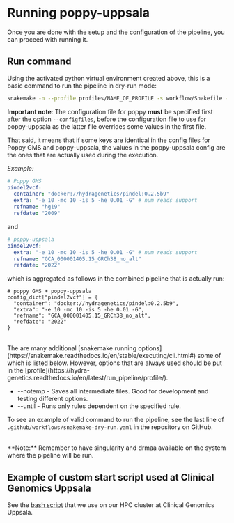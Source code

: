 # Running poppy-uppsala

Once you are done with the setup and the configuration of the pipeline, you can proceed with running it.

## Run command
Using the activated python virtual environment created above, this is a basic command to run the pipeline in dry-run mode:

```bash
snakemake -n --profile profiles/NAME_OF_PROFILE -s workflow/Snakefile --configfiles NAME_OF_CONFIG_POPPY NAME_OF_CONFIG_POPPY_UPPSALA --config POPPY_HOME=. POPPY_UU_HOME=. sequenceid="dry_run" poppy_version="v0.2.0" poppy_uu_version="0.1.2"
```  

**Important note**: The configuration file for poppy **must** be specified first after the option `--configfiles`,
before the configuration file to use for poppy-uppsala as the latter file overrides some values in the first file.

That said, it means that if some keys are identical in the config files for Poppy GMS and poppy-uppsala, 
the values in the poppy-uppsala config are the ones that are actually used during the execution.

*Example:*

```yaml
# Poppy GMS
pindel2vcf:
  container: "docker://hydragenetics/pindel:0.2.5b9"
  extra: "-e 10 -mc 10 -is 5 -he 0.01 -G" # num reads support
  refname: "hg19"
  refdate: "2009"
```
and
```yaml
# poppy-uppsala
pindel2vcf:
  extra: "-e 10 -mc 10 -is 5 -he 0.01 -G" # num reads support
  refname: "GCA_000001405.15_GRCh38_no_alt"
  refdate: "2022"
```
which is aggregated as follows in the combined pipeline that is actually run:
```python3
# poppy GMS + poppy-uppsala
config_dict["pindel2vcf"] = {
  "container": "docker://hydragenetics/pindel:0.2.5b9",
  "extra": "-e 10 -mc 10 -is 5 -he 0.01 -G", 
  "refname": "GCA_000001405.15_GRCh38_no_alt",
  "refdate": "2022"
}
```


<br />
The are many additional [snakemake running options](https://snakemake.readthedocs.io/en/stable/executing/cli.html#) some of which is listed below. However, options that are always used should be put in the [profile](https://hydra-genetics.readthedocs.io/en/latest/run_pipeline/profile/).

* --notemp - Saves all intermediate files. Good for development and testing different options.
* --until <rule> - Runs only rules dependent on the specified rule.

To see an example of valid command to run the pipeline, see the last line of `.github/workflows/snakemake-dry-run.yaml`
in the repository on GitHub.

<br />
**Note:** Remember to have singularity and drmaa available on the system where the pipeline will be run.
<br />

## Example of custom start script used at Clinical Genomics Uppsala

See the [bash script](https://github.com/clinical-genomics-uppsala/pipeline_start_scripts/blob/develop/marvin/start_wp2_tm.sh) 
that we use on our HPC cluster at Clinical Genomics Uppsala.